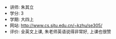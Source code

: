 - 讲师: 朱其立
- 学分: 3
- 学期: 大四上
- 网站: http://www.cs.sjtu.edu.cn/~kzhu/se305/
- 评价: 全英文上课, 朱老师英语说得非常好, 上课也很赞